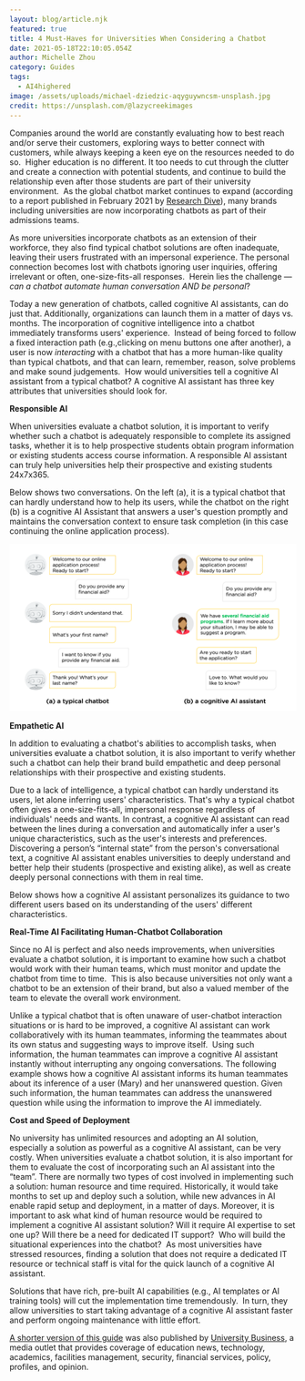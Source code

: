 ```yaml
---
layout: blog/article.njk
featured: true
title: 4 Must-Haves for Universities When Considering a Chatbot
date: 2021-05-18T22:10:05.054Z
author: Michelle Zhou
category: Guides
tags:
  - AI4highered
image: /assets/uploads/michael-dziedzic-aqyguywncsm-unsplash.jpg
credit: https://unsplash.com/@lazycreekimages
---
```

Companies around the world are constantly evaluating how to best reach and/or serve their customers, exploring ways to better connect with customers, while always keeping a keen eye on the resources needed to do so.  Higher education is no different. It too needs to cut through the clutter and create a connection with potential students, and continue to build the relationship even after those students are part of their university environment.  As the global chatbot market continues to expand (according to a report published in February 2021 by [Research Dive](https://www.prnewswire.com/news-releases/rise-in-business-expansion-and-collaboration-to-enhance-the-global-chatbot-market-in-2020-2027--exclusive-report-241-pages-by-research-dive-301233496.html)), many brands including universities are now incorporating chatbots as part of their admissions teams.  

As more universities incorporate chatbots as an extension of their workforce, they also find typical chatbot solutions are often inadequate, leaving their users frustrated with an impersonal experience. The personal connection becomes lost with chatbots ignoring user inquiries, offering irrelevant or often, one-size-fits-all responses.  Herein lies the challenge — *can a chatbot automate human conversation AND be personal*?  

Today a new generation of chatbots, called cognitive AI assistants, can do just that. Additionally, organizations can launch them in a matter of days vs. months. The incorporation of cognitive intelligence into a chatbot immediately transforms users' experience.  Instead of being forced to follow a fixed interaction path (e.g.,clicking on menu buttons one after another), a user is now *interacting* with a chatbot that has a more human-like quality than typical chatbots, and that can learn, remember, reason, solve problems and make sound judgements.  How would universities tell a cognitive AI assistant from a typical chatbot? A cognitive AI assistant has three key attributes that universities should look for.

**Responsible AI**

When universities evaluate a chatbot solution, it is important to verify whether such a chatbot is adequately responsible to complete its assigned tasks, whether it is to help prospective students obtain program information or existing students access course information. A responsible AI assistant can truly help universities help their prospective and existing students 24x7x365. 

Below shows two conversations. On the left (a), it is a typical chatbot that can hardly understand how to help its users, while the chatbot on the right (b) is a cognitive AI Assistant that answers a user's question promptly and maintains the conversation context to ensure task completion (in this case continuing the online application process).

![The image shows two chatbots, a typical chatbot on the left and a cognitive AI assistant on the right. ](/assets/uploads/non-aivsai.png)



**Empathetic AI**

In addition to evaluating a chatbot's abilities to accomplish tasks, when universities evaluate a chatbot solution, it is also important to verify whether such a chatbot can help their brand build empathetic and deep personal relationships with their prospective and existing students. 



Due to a lack of intelligence, a typical chatbot can hardly understand its users, let alone inferring users' characteristics. That's why a typical chatbot often gives a one-size-fits-all, impersonal response regardless of individuals' needs and wants. In contrast, a cognitive AI assistant can read between the lines during a conversation and automatically infer a user's unique characteristics, such as the user's interests and preferences. Discovering a person’s “internal state” from the person's conversational text, a cognitive AI assistant enables universities to deeply understand and better help their students (prospective and existing alike), as well as create deeply personal connections with them in real time.  



Below shows how a cognitive AI assistant personalizes its guidance to two different users based on its understanding of the users' different characteristics.



**Real-Time AI Facilitating Human-Chatbot Collaboration**



Since no AI is perfect and also needs improvements, when universities evaluate a chatbot solution, it is important to examine how such a chatbot would work with their human teams, which must monitor and update the chatbot from time to time.  This is also because universities not only want a chatbot to be an extension of their brand, but also a valued member of the team to elevate the overall work environment.



Unlike a typical chatbot that is often unaware of user-chatbot interaction situations or is hard to be improved, a cognitive AI assistant can work collaboratively with its human teammates, informing the teammates about its own status and suggesting ways to improve itself.  Using such information, the human teammates can improve a cognitive AI assistant instantly without interrupting any ongoing conversations. The following example shows how a cognitive AI assistant informs its human teammates about its inference of a user (Mary) and her unanswered question. Given such information, the human teammates can address the unanswered question while using the information to improve the AI immediately.

**Cost and Speed of Deployment**

No university has unlimited resources and adopting an AI solution, especially a solution as powerful as a cognitive AI assistant, can be very costly. When universities evaluate a chatbot solution, it is also important for them to evaluate the cost of incorporating such an AI assistant into the “team”. There are normally two types of cost involved in implementing such a solution: human resource and time required. Historically, it would take months to set up and deploy such a solution, while new advances in AI enable rapid setup and deployment, in a matter of days. Moreover, it is important to ask what kind of human resource would be required to implement a cognitive AI assistant solution? Will it require AI expertise to set one up? Will there be a need for dedicated IT support?  Who will build the situational experiences into the chatbot?  As most universities have stressed resources, finding a solution that does not require a dedicated IT resource or technical staff is vital for the quick launch of a cognitive AI assistant.  



Solutions that have rich, pre-built AI capabilities (e.g., AI templates or AI training tools) will cut the implementation time tremendously.  In turn, they allow universities to start taking advantage of a cognitive AI assistant faster and perform ongoing maintenance with little effort.

[A shorter version of this guide](https://universitybusiness.com/4-must-haves-universities-use-chatbot-ai-artificial-intelligence/) was also published by [University Business](https://universitybusiness.com/), a media outlet that provides coverage of education news, technology, academics, facilities management, security, financial services, policy, profiles, and opinion.
